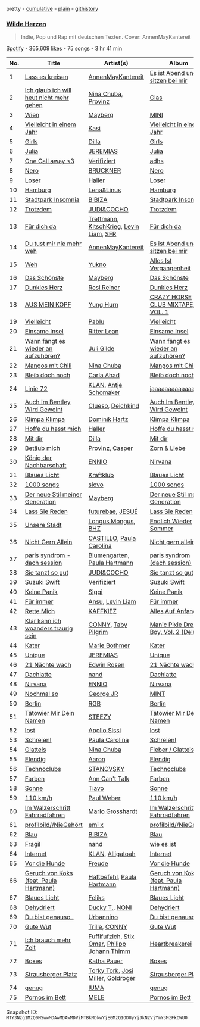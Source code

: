 pretty - [cumulative](/playlists/cumulative/37i9dQZF1DWSFDWzEZlALC.md) - [plain](/playlists/plain/37i9dQZF1DWSFDWzEZlALC) - [githistory](https://github.githistory.xyz/mackorone/spotify-playlist-archive/blob/main/playlists/plain/37i9dQZF1DWSFDWzEZlALC)

### [Wilde Herzen](https://open.spotify.com/playlist/37i9dQZF1DWSFDWzEZlALC)

> Indie, Pop und Rap mit deutschen Texten\. Cover: AnnenMayKantereit

[Spotify](https://open.spotify.com/user/spotify) - 365,609 likes - 75 songs - 3 hr 41 min

| No. | Title | Artist(s) | Album | Length |
|---|---|---|---|---|
| 1 | [Lass es kreisen](https://open.spotify.com/track/6Pn5YAIhhT85vxBD3YoIzG) | [AnnenMayKantereit](https://open.spotify.com/artist/23xqmJEN3oVxwzqtNIyR5m) | [Es ist Abend und wir sitzen bei mir](https://open.spotify.com/album/0GyLgE1cRLcOUfsnhRplXI) | 3:19 |
| 2 | [Ich glaub ich will heut nicht mehr gehen](https://open.spotify.com/track/4zLCLlqLivpZXvYfQCqTWh) | [Nina Chuba](https://open.spotify.com/artist/2kS9NyuATpYwjeB93h24H5), [Provinz](https://open.spotify.com/artist/2f7f3AmL16mmiAmYnxmmfx) | [Glas](https://open.spotify.com/album/1oMWwWSqcGxpn2YhsYkNt6) | 2:55 |
| 3 | [Wien](https://open.spotify.com/track/65caFJtNCC6xdSBUXZivw2) | [Mayberg](https://open.spotify.com/artist/0lNJF6sbrXXPubqKkkyK23) | [MINI](https://open.spotify.com/album/7w1GycA2X3co1x2JLj1G6e) | 2:16 |
| 4 | [Vielleicht in einem Jahr](https://open.spotify.com/track/7AcPEULNvoFNKyN3tQjkD5) | [Kasi](https://open.spotify.com/artist/49jnuRVkvqT093caXQnJBw) | [Vielleicht in einem Jahr](https://open.spotify.com/album/13QzEFvk3yyGMTw4ucm41U) | 2:21 |
| 5 | [Girls](https://open.spotify.com/track/1ekbaHcYd9fUMvRVWT1IHF) | [Dilla](https://open.spotify.com/artist/17l4XlVVWNktDeJDigQ3HJ) | [Girls](https://open.spotify.com/album/3iQ4meV1NB6JdhEEKm05CL) | 3:08 |
| 6 | [Julia](https://open.spotify.com/track/5gaR66TOk71AnTvjdnKkuR) | [JEREMIAS](https://open.spotify.com/artist/011bJBtG8SdkBqBiSpBllF) | [Julia](https://open.spotify.com/album/5pmizTJIFtVWJpb1PkKljc) | 2:17 |
| 7 | [One Call away <3](https://open.spotify.com/track/0c1NsAvtTncDw7TlPB7Nkh) | [Verifiziert](https://open.spotify.com/artist/1SF4jakSq8kI38MYjFdaJG) | [adhs](https://open.spotify.com/album/4AG9l8sVfZ4OhBRjuOFnze) | 2:18 |
| 8 | [Nero](https://open.spotify.com/track/1ySWFxPIPHpjA5EsRx39Q7) | [BRUCKNER](https://open.spotify.com/artist/0OKQx5tW0vxtKwYVblZTkq) | [Nero](https://open.spotify.com/album/3cBbmX6ACg8NdpVyr2QACS) | 3:02 |
| 9 | [Loser](https://open.spotify.com/track/17NovTR8dvHzbkddEX1bBQ) | [Haller](https://open.spotify.com/artist/62U6nJKR1V8QOspXUzWle3) | [Loser](https://open.spotify.com/album/3fRxRBKmVba4eZw72sM5Dc) | 2:42 |
| 10 | [Hamburg](https://open.spotify.com/track/0Vmyu21WT48agiq1Q4yzBs) | [Lena&Linus](https://open.spotify.com/artist/3DX6TJtDUfOov1NKF18IXh) | [Hamburg](https://open.spotify.com/album/5UlsdkEmJDAgFibeZiyexh) | 2:57 |
| 11 | [Stadtpark Insomnia](https://open.spotify.com/track/2AegBY2u1iOIY5dpWgb1EQ) | [BIBIZA](https://open.spotify.com/artist/4cohcn6lAkdQIAt3q5C4e2) | [Stadtpark Insomnia](https://open.spotify.com/album/4nU2qhJUgxLtKoVeqnK3Gk) | 2:49 |
| 12 | [Trotzdem](https://open.spotify.com/track/1GyyebDa06oQi6O30C97KW) | [JUDI&COCHO](https://open.spotify.com/artist/2s9CCCjmPTAEnN9faihtya) | [Trotzdem](https://open.spotify.com/album/21E0iNCqzuN4wQsdvCAE2e) | 4:35 |
| 13 | [Für dich da](https://open.spotify.com/track/3eS5cdQfliiWLWLjLdYodN) | [Trettmann](https://open.spotify.com/artist/6QzzeKV0VcnT2vJMYDPuL4), [KitschKrieg](https://open.spotify.com/artist/5tHiL8SKSaZGMBUPIiSmX4), [Levin Liam](https://open.spotify.com/artist/7qMDCTsnaGWM9h8rqTnk0q), [SFR](https://open.spotify.com/artist/53EHeXzGs4HheTCTnwfPEr) | [Für dich da](https://open.spotify.com/album/53ONUgQsNJqHijJUzagh2N) | 3:02 |
| 14 | [Du tust mir nie mehr weh](https://open.spotify.com/track/2XleePXiZOxwVUizlGdy9D) | [AnnenMayKantereit](https://open.spotify.com/artist/23xqmJEN3oVxwzqtNIyR5m) | [Es ist Abend und wir sitzen bei mir](https://open.spotify.com/album/0GyLgE1cRLcOUfsnhRplXI) | 2:58 |
| 15 | [Weh](https://open.spotify.com/track/1MMWwmZBRbtfRCfbPoGzCG) | [Yukno](https://open.spotify.com/artist/01JZtu3hMY7lmY36RCqzIl) | [Alles Ist Vergangenheit](https://open.spotify.com/album/0aQmm1XMLRTqfAA4yHh1p2) | 3:02 |
| 16 | [Das Schönste](https://open.spotify.com/track/3Uxs0z7Xnkluykkr0qcXDV) | [Mayberg](https://open.spotify.com/artist/0lNJF6sbrXXPubqKkkyK23) | [Das Schönste](https://open.spotify.com/album/0dfp3yQuCLIew36PHgcpI1) | 1:36 |
| 17 | [Dunkles Herz](https://open.spotify.com/track/0Ukdo082XT59U3knpa7fPf) | [Resi Reiner](https://open.spotify.com/artist/1GPCGZqR8TPFCpVmIiZhQD) | [Dunkles Herz](https://open.spotify.com/album/6yeDqR3YGVmFUwP9lTTn9u) | 3:04 |
| 18 | [AUS MEIN KOPF](https://open.spotify.com/track/5n76Jo6GkhtVVOWRISWqRr) | [Yung Hurn](https://open.spotify.com/artist/4PvnP3yCzrT289cX3wCdOx) | [CRAZY HORSE CLUB MIXTAPE, VOL\. 1](https://open.spotify.com/album/6KF9pLPmF38Ge6TDaojJwJ) | 1:41 |
| 19 | [Vielleicht](https://open.spotify.com/track/7hXLtKxITSBQJlPj0gmy7m) | [Pablu](https://open.spotify.com/artist/3a7QAPvMYydT1dhUzapIv3) | [Vielleicht](https://open.spotify.com/album/7adRb6DHpCHuXntk5Z6CTY) | 3:01 |
| 20 | [Einsame Insel](https://open.spotify.com/track/2I1VWBdyYPjkzldPoLUP76) | [Ritter Lean](https://open.spotify.com/artist/2IiYcx1PUPlEFbW54buLBt) | [Einsame Insel](https://open.spotify.com/album/2bA9VJUcbmzW47Nubm8yOJ) | 2:44 |
| 21 | [Wann fängt es wieder an aufzuhören?](https://open.spotify.com/track/2HzkudjwoomjtuurW8W0XQ) | [Juli Gilde](https://open.spotify.com/artist/4s1eFPN3Rvn8F56Rzs8UWS) | [Wann fängt es wieder an aufzuhören?](https://open.spotify.com/album/5ohQhVkAOMWVeWUVX3ulz2) | 3:16 |
| 22 | [Mangos mit Chili](https://open.spotify.com/track/11eYmv0tA3wEoyD1Sad2Nv) | [Nina Chuba](https://open.spotify.com/artist/2kS9NyuATpYwjeB93h24H5) | [Mangos mit Chili](https://open.spotify.com/album/3qsz2ytKVv0pn17TISastM) | 2:14 |
| 23 | [Bleib doch noch](https://open.spotify.com/track/00UoCBvXVP0uXgBABSVsBR) | [Carla Ahad](https://open.spotify.com/artist/0ic9BGUoRMQidNxGoet7Ln) | [Bleib doch noch](https://open.spotify.com/album/61ZGfsLOfINsaK0TCMsLgS) | 2:41 |
| 24 | [Linie 72](https://open.spotify.com/track/6xN7HQDr8X0xusxdedwEme) | [KLAN](https://open.spotify.com/artist/3PWVGBibvYW9YfZX6ayYq8), [Antje Schomaker](https://open.spotify.com/artist/7Kif1sqh6J226OZFwUgt8n) | [jaaaaaaaaaaaaaaaa!](https://open.spotify.com/album/6K5JrkKsdo5iKcEFxK79Rk) | 3:26 |
| 25 | [Auch Im Bentley Wird Geweint](https://open.spotify.com/track/3yT2EVsl1w9gmlESu5MBtf) | [Clueso](https://open.spotify.com/artist/0iFq8SzyZaaQ2Fn6CLDxqW), [Deichkind](https://open.spotify.com/artist/49eo9xE4yGzJLWkOndiODs) | [Auch Im Bentley Wird Geweint](https://open.spotify.com/album/4LrYnp2qZOMvhwf7XVGOMT) | 3:15 |
| 26 | [Klimpa Klimpa](https://open.spotify.com/track/5Mhcs48UfZn7CeNv1wgNyT) | [Dominik Hartz](https://open.spotify.com/artist/5UkjZuL8QQccOXbUWoREdI) | [Klimpa Klimpa](https://open.spotify.com/album/4jKFE0VEvvWOAZDY8aKq7z) | 2:03 |
| 27 | [Hoffe du hasst mich](https://open.spotify.com/track/5XhQAJuecAGN1jNKy3ypTp) | [Haller](https://open.spotify.com/artist/62U6nJKR1V8QOspXUzWle3) | [Hoffe du hasst mich](https://open.spotify.com/album/1v6pJAsp7hp2eFyP5Jn15Y) | 2:00 |
| 28 | [Mit dir](https://open.spotify.com/track/2SBoDgAZCdAflh0CkB3YFU) | [Dilla](https://open.spotify.com/artist/17l4XlVVWNktDeJDigQ3HJ) | [Mit dir](https://open.spotify.com/album/11u7e1gAYl8HXOJ3YAkg4n) | 2:35 |
| 29 | [Betäub mich](https://open.spotify.com/track/2Qdgf2Cc3BjlfBdtnQtIFf) | [Provinz](https://open.spotify.com/artist/2f7f3AmL16mmiAmYnxmmfx), [Casper](https://open.spotify.com/artist/6UDhlW8uEVBBrqHS3RrKuv) | [Zorn & Liebe](https://open.spotify.com/album/6p84H53CGnoPvszkjRWllB) | 3:14 |
| 30 | [König der Nachbarschaft](https://open.spotify.com/track/5NN5yCExaaQdYLWXWQ9d65) | [ENNIO](https://open.spotify.com/artist/6ztKrKekC3nb3nCBoy9HUt) | [Nirvana](https://open.spotify.com/album/6l917ziBG07nTM0CDjAxwb) | 2:31 |
| 31 | [Blaues Licht](https://open.spotify.com/track/0UEXA9stQx2gRsXq0bWDx4) | [Kraftklub](https://open.spotify.com/artist/0MZ55DwuMQ1B2TXq9lcrE4) | [Blaues Licht](https://open.spotify.com/album/2HvRjltv3Dr5FshGA8ygWz) | 2:59 |
| 32 | [1000 songs](https://open.spotify.com/track/3jXA5jKVV8qwFrHLlqYN0e) | [siovo](https://open.spotify.com/artist/00ektSs4zWX7aBQqs5cgST) | [1000 songs](https://open.spotify.com/album/6QQiiBlobTDUx9bRMjpky6) | 2:39 |
| 33 | [Der neue Stil meiner Generation](https://open.spotify.com/track/6PUomERMiVx0qOz0D5UlDM) | [Mayberg](https://open.spotify.com/artist/0lNJF6sbrXXPubqKkkyK23) | [Der neue Stil meiner Generation](https://open.spotify.com/album/5fetQgc4TVEdRGWmQfGjRi) | 2:24 |
| 34 | [Lass Sie Reden](https://open.spotify.com/track/13aLB1KmkCh52On7ASZMQo) | [futurebae](https://open.spotify.com/artist/0UYSigAjotRo84aypVTw0Q), [JESUÉ](https://open.spotify.com/artist/3EIiFjVdVmLOTCbgqhUCKP) | [Lass Sie Reden](https://open.spotify.com/album/6ACfV8Mg31s9C9O5SsLhi5) | 2:55 |
| 35 | [Unsere Stadt](https://open.spotify.com/track/3EnPa26fIejr2zmzbK9D6U) | [Longus Mongus](https://open.spotify.com/artist/0n1kV1G3NQrfuLGJosIGxb), [BHZ](https://open.spotify.com/artist/3mmI5HKArDwgggj4j0aJyC) | [Endlich Wieder Sommer](https://open.spotify.com/album/6J7ed0Og9sVNB9V3TAuCmS) | 3:33 |
| 36 | [Nicht Gern Allein](https://open.spotify.com/track/0zcHQjv29G0w1fwkBTzMOs) | [CASTILLO](https://open.spotify.com/artist/7obdh4UC6xb7FpVyNy7zcS), [Paula Carolina](https://open.spotify.com/artist/2j7Kbyq2wgLpC4tkfcixQZ) | [Nicht gern allein](https://open.spotify.com/album/5eBnFfpvZhq0XEnPnm7aZy) | 3:41 |
| 37 | [paris syndrom \- dach session](https://open.spotify.com/track/4cvfB6n4wfSXIvND88VRc1) | [Blumengarten](https://open.spotify.com/artist/5j3YjOV8eusoDutC6yPjhS), [Paula Hartmann](https://open.spotify.com/artist/3Fl31gc0mEUC2H0JWL1vic) | [paris syndrom \(dach session\)](https://open.spotify.com/album/5FXulrsss6KsfQ7izfaTdP) | 2:50 |
| 38 | [Sie tanzt so gut](https://open.spotify.com/track/3FiINXWzj5ZYnfC3ROsWjp) | [JUDI&COCHO](https://open.spotify.com/artist/2s9CCCjmPTAEnN9faihtya) | [Sie tanzt so gut](https://open.spotify.com/album/2gUVkJk5RzEyIQndV1VUt9) | 3:25 |
| 39 | [Suzuki Swift](https://open.spotify.com/track/7tGNyXcMm5YwSi0E5CwB2g) | [Verifiziert](https://open.spotify.com/artist/1SF4jakSq8kI38MYjFdaJG) | [Suzuki Swift](https://open.spotify.com/album/7M0T6e64FpuuLSQ6BqeotP) | 3:22 |
| 40 | [Keine Panik](https://open.spotify.com/track/6LH0YQyj12KPaFTe3PRO1S) | [Siggi](https://open.spotify.com/artist/6BrzY6gIz24bK2d62Zaoaz) | [Keine Panik](https://open.spotify.com/album/3cC8Qm5TtLpzvR2CJImgcY) | 3:29 |
| 41 | [Für immer](https://open.spotify.com/track/4YCs039j51sP9kEw5AJILe) | [Ansu](https://open.spotify.com/artist/62TYO8MQIPGNVne59x3AqS), [Levin Liam](https://open.spotify.com/artist/7qMDCTsnaGWM9h8rqTnk0q) | [Für immer](https://open.spotify.com/album/4ta6tTPzBZ52kisCgtXvGR) | 3:23 |
| 42 | [Rette Mich](https://open.spotify.com/track/42p6RBRK50vm0lfJBpBtlH) | [KAFFKIEZ](https://open.spotify.com/artist/02RMYgMewVfvyoxyAbegTo) | [Alles Auf Anfang](https://open.spotify.com/album/503iC3dEbNox92qC6vJOiP) | 3:11 |
| 43 | [Klar kann ich woanders traurig sein](https://open.spotify.com/track/1lB9Tb8ILD85CnxpwqrIbA) | [CONNY](https://open.spotify.com/artist/4KBi0XchUE2c3JiGON6Okm), [Taby Pilgrim](https://open.spotify.com/artist/6oS2OIN8AtdBOenF1bm2eI) | [Manic Pixie Dream Boy, Vol\. 2 \(Deluxe\)](https://open.spotify.com/album/5JSOwrVEdgJUJ38hTXznHL) | 2:27 |
| 44 | [Kater](https://open.spotify.com/track/7y9Kp4Tjka2B52vtuY4Jse) | [Marie Bothmer](https://open.spotify.com/artist/5tfGWI8xQ33fxhcMq3GufB) | [Kater](https://open.spotify.com/album/0XZTfLHBEDDCyxfL7vMYF1) | 2:47 |
| 45 | [Unique](https://open.spotify.com/track/2fnYyTYapdfVLhVdwUwEat) | [JEREMIAS](https://open.spotify.com/artist/011bJBtG8SdkBqBiSpBllF) | [Unique](https://open.spotify.com/album/12iBtAekYoxhmY9n8AYdu6) | 2:42 |
| 46 | [21 Nächte wach](https://open.spotify.com/track/77clSTvlbXYs0ZTvPzmJF3) | [Edwin Rosen](https://open.spotify.com/artist/1r93D0anfnfL4M7tYTce0J) | [21 Nächte wach](https://open.spotify.com/album/6caZhxBvEwyK4Am6qdSZXx) | 2:42 |
| 47 | [Dachlatte](https://open.spotify.com/track/2YcszBSjgcmS5D0CoOVXhQ) | [nand](https://open.spotify.com/artist/5wqj5DHpNUW5TySzEtzdFg) | [Dachlatte](https://open.spotify.com/album/3oZKx5UGTICjl10psqJLtu) | 3:20 |
| 48 | [Nirvana](https://open.spotify.com/track/09QQd4SG87DKuel4BVYkfT) | [ENNIO](https://open.spotify.com/artist/6ztKrKekC3nb3nCBoy9HUt) | [Nirvana](https://open.spotify.com/album/6l917ziBG07nTM0CDjAxwb) | 3:31 |
| 49 | [Nochmal so](https://open.spotify.com/track/3eN4e24xPmwJlNPrf7AQY3) | [George JR](https://open.spotify.com/artist/1DEiVfNJKnAbTDbhKy1h3t) | [MINT](https://open.spotify.com/album/3spxucng3MuvDuUNdPE6Bx) | 2:31 |
| 50 | [Berlin](https://open.spotify.com/track/4VO308OQwkdwwVnHBAgNg2) | [RGB](https://open.spotify.com/artist/2tfeC4TYQYtV7g1q578LZ6) | [Berlin](https://open.spotify.com/album/6yNZvZdOeYfYBeTrjG728X) | 2:24 |
| 51 | [Tätowier Mir Dein Namen](https://open.spotify.com/track/3B8E7EJ5KkR6NJM2qlB92z) | [STEEZY](https://open.spotify.com/artist/7qrYjRiwMxIIxbuvVyVIeL) | [Tätowier Mir Dein Namen](https://open.spotify.com/album/6RPkPeXNuakYMF5yDWhOkk) | 2:28 |
| 52 | [lost](https://open.spotify.com/track/38UXs833I3BFuLT9Sq31KZ) | [Apollo Sissi](https://open.spotify.com/artist/3rx1CQwe0iyA3d2q1renfJ) | [lost](https://open.spotify.com/album/5fhETrRmzcp29kd6ey26EW) | 2:13 |
| 53 | [Schreien!](https://open.spotify.com/track/6n12nfjzuGGJSK5IAmfx8A) | [Paula Carolina](https://open.spotify.com/artist/2j7Kbyq2wgLpC4tkfcixQZ) | [Schreien!](https://open.spotify.com/album/4e6jAKuaVuz2cuHju2vSyJ) | 2:54 |
| 54 | [Glatteis](https://open.spotify.com/track/1z9NVyu6rOFQR57vA94xbR) | [Nina Chuba](https://open.spotify.com/artist/2kS9NyuATpYwjeB93h24H5) | [Fieber / Glatteis](https://open.spotify.com/album/6eNrbdwrN1GE7VWeiDc11f) | 3:22 |
| 55 | [Elendig](https://open.spotify.com/track/4ebcqsgTzKOP0DQLkDF3MG) | [Aaron](https://open.spotify.com/artist/1Z3Z5OW15EG3qwFaiqmXvQ) | [Elendig](https://open.spotify.com/album/5hGBNX1x3YCbFxoaxbQEYE) | 2:17 |
| 56 | [Technoclubs](https://open.spotify.com/track/6i2eY2ea3N6HYEp0HGTV2Q) | [STANOVSKY](https://open.spotify.com/artist/4GR8jECs0wPPXOaF1sfYmP) | [Technoclubs](https://open.spotify.com/album/6cF0PwUikGvw2yXbQd6qRk) | 3:48 |
| 57 | [Farben](https://open.spotify.com/track/1rtc6E93KWPjsDZmsnI875) | [Ann Can't Talk](https://open.spotify.com/artist/0EylhTdGUMAzDIthmoDoe9) | [Farben](https://open.spotify.com/album/720iPf3MprVFWIerPdiuH9) | 2:56 |
| 58 | [Sonne](https://open.spotify.com/track/6XWGkUp5gJEd9Jhaipw13x) | [Tiavo](https://open.spotify.com/artist/13XOdftLPuWTn5iH2bUq2B) | [Sonne](https://open.spotify.com/album/3HGcEZt1WSbG0mQpGVQGzs) | 2:04 |
| 59 | [110 km/h](https://open.spotify.com/track/019qHAL5i793FKmBomt6Py) | [Paul Weber](https://open.spotify.com/artist/5Awy5kGk6lVTb5XSSNPRcB) | [110 km/h](https://open.spotify.com/album/34RHqZHk0AD9yXaQF8Rve9) | 3:13 |
| 60 | [Im Walzerschritt Fahrradfahren](https://open.spotify.com/track/7DxjsdLPvzWgScr1XggOBe) | [Marlo Grosshardt](https://open.spotify.com/artist/0oUy6JfoeDteAPMDi1lNJo) | [Im Walzerschritt Fahrradfahren](https://open.spotify.com/album/6rL2esEZkbzqSWZAgqWqgB) | 3:41 |
| 61 | [profilbild//NieGehört](https://open.spotify.com/track/6kqavVPA6YVq8WADVYFdn1) | [emi x](https://open.spotify.com/artist/5kDJnYkE7Xm5zgEsJHb23u) | [profilbild//NieGehört](https://open.spotify.com/album/2iZWOTHWm8fcgbCRAPKqg5) | 2:31 |
| 62 | [Blau](https://open.spotify.com/track/0lxkCY9FTzfwx6Lyl3OzO4) | [BIBIZA](https://open.spotify.com/artist/4cohcn6lAkdQIAt3q5C4e2) | [Blau](https://open.spotify.com/album/2FZ0x4upZxTC3FuCM0IKBX) | 2:52 |
| 63 | [Fragil](https://open.spotify.com/track/0k1akQtVHZ7PWqjxqazJoV) | [nand](https://open.spotify.com/artist/5wqj5DHpNUW5TySzEtzdFg) | [wie es ist](https://open.spotify.com/album/7lj1zNPlp5Fh3rBh6ph539) | 3:24 |
| 64 | [Internet](https://open.spotify.com/track/1NWxABVtF5MwCVU5IgpdHc) | [KLAN](https://open.spotify.com/artist/3PWVGBibvYW9YfZX6ayYq8), [Alligatoah](https://open.spotify.com/artist/0r0R5nIjDY04TfxRM10Bcb) | [Internet](https://open.spotify.com/album/5gTUxXjH5sGmeg35WcUGg9) | 3:42 |
| 65 | [Vor die Hunde](https://open.spotify.com/track/58fKtJQyhLnnmPxR6QtibV) | [Freude](https://open.spotify.com/artist/2ms8OQ4CM5aBwwWYmG5VVV) | [Vor die Hunde](https://open.spotify.com/album/6Qvu65AReaZABJLBIgmYXh) | 3:06 |
| 66 | [Geruch von Koks \(feat\. Paula Hartmann\)](https://open.spotify.com/track/3RC8VtoWlLcwYoZbz3zpBX) | [Haftbefehl](https://open.spotify.com/artist/6ynopZPMBXcIGBI9M02Un5), [Paula Hartmann](https://open.spotify.com/artist/3Fl31gc0mEUC2H0JWL1vic) | [Geruch von Koks \(feat\. Paula Hartmann\)](https://open.spotify.com/album/2irGlvjYWIG5mtVwlahBu3) | 3:35 |
| 67 | [Blaues Licht](https://open.spotify.com/track/0hGZIJS3gjfQPMLGmUiGtn) | [Feliks](https://open.spotify.com/artist/5FjvjkbSAOddYcOeOvZh2d) | [Blaues Licht](https://open.spotify.com/album/2e55gWgV938Pd2hQTFwMLP) | 3:08 |
| 68 | [Dehydriert](https://open.spotify.com/track/3yhUlZhAtpZaDCMRAs6o7E) | [Ducky T.](https://open.spotify.com/artist/7KJl09yTcrdozkPujCvBxC), [NONI](https://open.spotify.com/artist/224ViDqdVyhQAga2BystL6) | [Dehydriert](https://open.spotify.com/album/6pufZ7riNQKe2uScphmKeI) | 3:22 |
| 69 | [Du bist genauso..](https://open.spotify.com/track/0YGJORDkU6W3nRu69J8J9d) | [Urbannino](https://open.spotify.com/artist/4aZt5D61w5uaDQsvWxXC8T) | [Du bist genauso..](https://open.spotify.com/album/7Cd6XXoZz7FRsWhNYHACRS) | 2:56 |
| 70 | [Gute Wut](https://open.spotify.com/track/3wytFAqSZ2VzzyEYT1rsVW) | [Trille](https://open.spotify.com/artist/7z7UeKh2Y7m3DLpVs0458h), [CONNY](https://open.spotify.com/artist/4KBi0XchUE2c3JiGON6Okm) | [Gute Wut](https://open.spotify.com/album/2aYNsnZu9hEyStnICEvLl7) | 3:25 |
| 71 | [Ich brauch mehr Zeit](https://open.spotify.com/track/2f9ethWe2yXppKLG68u3BZ) | [Fuffifufzich](https://open.spotify.com/artist/0OTPSlPphf1sKeK7rjl2uv), [Stix Omar](https://open.spotify.com/artist/6x3JdKsbvxtHtUuomWdiZI), [Philipp Johann Thimm](https://open.spotify.com/artist/7v8RCL7y8b8I9J9rSMIN96) | [Heartbreakerei](https://open.spotify.com/album/5XUCJcBY0F7t9RCxdsnNTE) | 2:57 |
| 72 | [Boxes](https://open.spotify.com/track/724mj683MA2AeTe3kzyJ0o) | [Katha Pauer](https://open.spotify.com/artist/2YxWusBgSh4BLJdypUbFbC) | [Boxes](https://open.spotify.com/album/5RYZA4UfF9LLPd3cmz4i1J) | 3:11 |
| 73 | [Strausberger Platz](https://open.spotify.com/track/3mD1vuBTjDkRJVgZ4ykVsz) | [Torky Tork](https://open.spotify.com/artist/2ULrSviyq7At3VlxHGe1ml), [Josi Miller](https://open.spotify.com/artist/4xII91OL7Sf5ppZ5tBtLga), [Goldroger](https://open.spotify.com/artist/3sAbVxYjczgrSmGrxcu7bM) | [Strausberger Platz](https://open.spotify.com/album/2dkB7IBPXXVswdgsfWfk86) | 2:56 |
| 74 | [genug](https://open.spotify.com/track/6yYqmnTk6kCYUNNexHzRJ0) | [IUMA](https://open.spotify.com/artist/3sQkqWv3GPcfimQ2bobl2a) | [genug](https://open.spotify.com/album/07dyzBlmJNUTo2lneNuriJ) | 3:42 |
| 75 | [Pornos im Bett](https://open.spotify.com/track/178BthjruJHLNQ5CxIrThx) | [MELE](https://open.spotify.com/artist/6Lk699bosWcOqCMFLJFrPp) | [Pornos im Bett](https://open.spotify.com/album/2weTrhDqRtdQODZ6z4bDVd) | 3:47 |

Snapshot ID: `MTY3Nzg1MzQ0MSwwMDAwMDAwMDViMTBkMDkwYjE0MzQ1ODUyYjJkN2VjYmY3MzFkOWU0`
